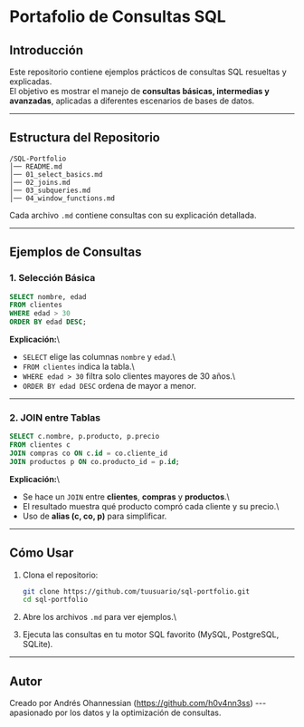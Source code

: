 # Portafolio de Consultas SQL

## Introducción

Este repositorio contiene ejemplos prácticos de consultas SQL resueltas
y explicadas.\
El objetivo es mostrar el manejo de **consultas básicas, intermedias y
avanzadas**, aplicadas a diferentes escenarios de bases de datos.

------------------------------------------------------------------------

## Estructura del Repositorio

    /SQL-Portfolio
    │── README.md
    │── 01_select_basics.md
    │── 02_joins.md
    │── 03_subqueries.md
    │── 04_window_functions.md

Cada archivo `.md` contiene consultas con su explicación detallada.

------------------------------------------------------------------------

## Ejemplos de Consultas

### 1. Selección Básica

``` sql
SELECT nombre, edad 
FROM clientes
WHERE edad > 30
ORDER BY edad DESC;
```

**Explicación:**\
- `SELECT` elige las columnas `nombre` y `edad`.\
- `FROM clientes` indica la tabla.\
- `WHERE edad > 30` filtra solo clientes mayores de 30 años.\
- `ORDER BY edad DESC` ordena de mayor a menor.

------------------------------------------------------------------------

### 2. JOIN entre Tablas

``` sql
SELECT c.nombre, p.producto, p.precio
FROM clientes c
JOIN compras co ON c.id = co.cliente_id
JOIN productos p ON co.producto_id = p.id;
```

**Explicación:**\
- Se hace un `JOIN` entre **clientes**, **compras** y **productos**.\
- El resultado muestra qué producto compró cada cliente y su precio.\
- Uso de **alias (c, co, p)** para simplificar.

------------------------------------------------------------------------

## Cómo Usar

1.  Clona el repositorio:

    ``` bash
    git clone https://github.com/tuusuario/sql-portfolio.git
    cd sql-portfolio
    ```

2.  Abre los archivos `.md` para ver ejemplos.\

3.  Ejecuta las consultas en tu motor SQL favorito (MySQL, PostgreSQL,
    SQLite).

------------------------------------------------------------------------

## Autor

Creado por Andrés Ohannessian (https://github.com/h0v4nn3ss) --- apasionado por
los datos y la optimización de consultas.
